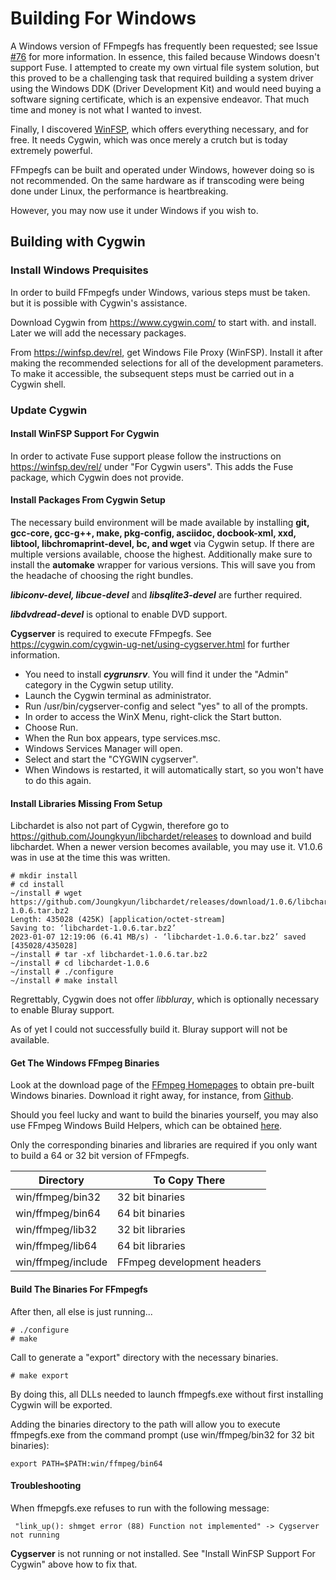 Building For Windows
====================

A Windows version of FFmpegfs has frequently been requested; see Issue [#76](https://github.com/nschlia/ffmpegfs/issues/76) for more information. In essence, this failed because Windows doesn't support Fuse. I attempted to create my own virtual file system solution, but this proved to be a challenging task that required building a system driver using the Windows DDK (Driver Development Kit) and would need buying  a software signing certificate, which is an expensive endeavor. That much time and money is not what I wanted to invest. 

Finally, I discovered [WinFSP](https://winfsp.dev/), which offers everything necessary, and for free. It needs Cygwin, which was once merely a crutch but is today extremely powerful. 

FFmpegfs can be built and operated under Windows, however doing so is not recommended. On the same hardware as if transcoding were being done under Linux, the performance is heartbreaking.

However, you may now use it under Windows if you wish to. 

## Building with Cygwin

### Install Windows Prequisites

In order to build FFmpegfs under Windows, various steps must be taken. but it is possible with Cygwin's assistance. 

Download Cygwin from https://www.cygwin.com/ to start with. and install. Later we will add the necessary packages. 

From https://winfsp.dev/rel, get Windows File Proxy (WinFSP). Install it after making the recommended selections for all of the development parameters. To make it accessible, the subsequent steps must be carried out in a Cygwin shell. 

### Update Cygwin

#### Install WinFSP Support For Cygwin

In order to activate Fuse support please follow the instructions  on https://winfsp.dev/rel/ under "For Cygwin users". This adds the Fuse package, which Cygwin does not provide.

#### Install Packages From Cygwin Setup

The necessary build environment will be made available by installing **git, gcc-core, gcc-g++, make, pkg-config, asciidoc, docbook-xml, xxd, libtool, libchromaprint-devel, bc, and wget** via Cygwin setup. If there are multiple versions available, choose the highest. Additionally make sure to install the **automake** wrapper for various versions. This will save you from the headache of choosing the right bundles. 

***libiconv-devel, libcue-devel*** and ***libsqlite3-devel*** are further required.

***libdvdread-devel*** is optional to enable DVD support.

**Cygserver** is required to execute FFmpegfs. See https://cygwin.com/cygwin-ug-net/using-cygserver.html for further information.

* You need to install ***cygrunsrv***. You will find it under the "Admin" category in the Cygwin setup utility.
* Launch the Cygwin terminal as administrator.
* Run /usr/bin/cygserver-config and select "yes" to all of the prompts.
* In order to access the WinX Menu, right-click the Start button.
* Choose Run.
* When the Run box appears, type services.msc.
* Windows Services Manager will open.
* Select and start the "CYGWIN cygserver".
* When Windows is restarted, it will automatically start, so you won't have to do this again.

#### Install Libraries Missing From Setup

Libchardet is also not part of Cygwin, therefore go to https://github.com/Joungkyun/libchardet/releases to download and build libchardet. When a newer version becomes available, you may use it. V1.0.6 was in use at the time this was written. 

```
# mkdir install
# cd install
~/install # wget https://github.com/Joungkyun/libchardet/releases/download/1.0.6/libchardet-1.0.6.tar.bz2
Length: 435028 (425K) [application/octet-stream]
Saving to: ‘libchardet-1.0.6.tar.bz2’
2023-01-07 12:19:06 (6.41 MB/s) - ‘libchardet-1.0.6.tar.bz2’ saved [435028/435028]
~/install # tar -xf libchardet-1.0.6.tar.bz2
~/install # cd libchardet-1.0.6
~/install # ./configure
~/install # make install
```

Regrettably, Cygwin does not offer *libbluray*, which is optionally necessary to enable Bluray support.

As of yet I could not successfully build it. Bluray support will not be available.

#### Get The Windows FFmpeg Binaries

Look at the download page of the [FFmpeg Homepages](https://ffmpeg.org/download.html#build-windows) to obtain pre-built Windows binaries. Download it right away, for instance, from [Github](https://github.com/BtbN/FFmpeg-Builds/releases/download/latest/ffmpeg-master-latest-win64-gpl-shared.zip).

Should you feel lucky and want to build the binaries yourself, you may also use FFmpeg Windows Build Helpers, which can be obtained [here](https://github.com/rdp/ffmpeg-windows-build-helpers).

Only the corresponding binaries and libraries are required if you only want to build a 64 or 32 bit version of FFmpegfs. 

| Directory          | To Copy There              |
| ------------------ | -------------------------- |
| win/ffmpeg/bin32   | 32 bit binaries            |
| win/ffmpeg/bin64   | 64 bit binaries            |
| win/ffmpeg/lib32   | 32 bit libraries           |
| win/ffmpeg/lib64   | 64 bit libraries           |
| win/ffmpeg/include | FFmpeg development headers |

#### Build The Binaries For FFmpegfs

After then, all else is just running... 

```
# ./configure
# make
```

Call to generate a "export" directory with the necessary binaries.

```
# make export
```

By doing this, all DLLs needed to launch ffmpegfs.exe without first installing Cygwin will be exported.

Adding the binaries directory to the path will allow you to execute ffmpegfs.exe from the command prompt (use win/ffmpeg/bin32 for 32 bit binaries):

```
export PATH=$PATH:win/ffmpeg/bin64
```

#### Troubleshooting

When ffmepgfs.exe refuses to run with the following message:

```
 "link_up(): shmget error (88) Function not implemented" -> Cygserver not running
```

**Cygserver** is not running or not installed. See "Install WinFSP Support For Cygwin" above how to fix that.
